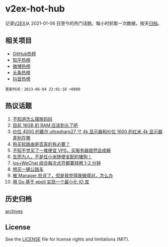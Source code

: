 # v2ex-hot-hub

 记录[V2EX](https://www.v2ex.com/)从 2021-01-06 日至今的热门话题。每小时抓取一次数据，按天[归档](archives)。
 
 ## 相关项目

- [GitHub热榜](https://github.com/it985/github-hot-hub)
- [知乎热榜](https://github.com/it985/zhihu-hot-hub)
- [微博热榜](https://github.com/it985/weibo-hot-hub)
- [头条热榜](https://github.com/it985/toutiao-hot-hub)
- [抖音热榜](https://github.com/it985/douyin-hot-hub)


 `更新时间：2023-06-04 22:01:18 +0800`

## 热议话题

1. [不知道怎么摆脱妈妈](https://www.v2ex.com/t/945555)
1. [目前 16GB 的 RAM 应该到头了吧](https://www.v2ex.com/t/945575)
1. [价位 4000 的戴尔 ultrasharp27 寸 4k 显示器和价位 1600 的红米 4k 显示器差别在哪](https://www.v2ex.com/t/945602)
1. [购买软路由是否真的有必要？](https://www.v2ex.com/t/945653)
1. [不知不觉买了一堆便宜 VPS，买服务器居然会成瘾](https://www.v2ex.com/t/945609)
1. [生而为人，不是任小米随便支配的猪狗！](https://www.v2ex.com/t/945694)
1. [ios+WeChat 组合每次点开都要转圈 1-2 分钟](https://www.v2ex.com/t/945599)
1. [想买一辆公路车](https://www.v2ex.com/t/945630)
1. [被 Manager 批评了，但是我觉得我做得对，怎么办](https://www.v2ex.com/t/945593)
1. [用 Go 基于 epoll 实现一个最小化 IO 库](https://www.v2ex.com/t/945616)

## 历史归档

[archives](archives)

## License

See the [LICENSE](LICENSE) file for license rights and limitations (MIT).
